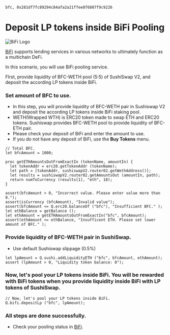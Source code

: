 ```meta-Currency
bfc, 0x281df7fc89294c84afa2a21ffee8f6807f9c9226
```

# Deposit LP tokens inside BiFi Pooling

![BiFi Logo](https://s3.ap-northeast-2.amazonaws.com/thebifrost.io/home/bifi/bifi_logo.svg)

[BiFi](https://bifi.finance/) supports lending services in various networks to ultimately function as a multichain DeFi.

In this scenario, you will use BiFi pooling service.

FIrst, provide liquidity of BFC-WETH pool (5:5) of SushiSwap V2, and deposit the according LP tokens inside BiFi.

### Set amount of BFC to use.

- In this step, you will provide liquidity of BFC-WETH pair in Sushiswap V2 and deposit the according LP tokens inside BiFi staking pool.
- WETH(Wrapped WTH) is ERC20 token made to swap ETH and ERC20 tokens. Sushiswap provides BFC-WETH pool to provide liquidity of BFC-ETH pair.
- Please check your deposit of BiFi and enter the amount to use.
- If you do not have any deposit of BiFi, use the **Buy Tokens** menu.

```input BFC
// Total BFC.
let bfcAmount = 1000;
```

```input-Verify
proc getETHAmountsOutFromExactIn (tokenName, amountIn) {
  let tokenAddr = erc20.getTokenAddr (tokenName);
  let path = [tokenAddr, sushiswapV2.router02.getWethAddress()];
  let results = sushiswapV2.router02.getAmountsOut (amountIn, path);
  return numToCurrency (results[1], "eth", 18);
}

assert(bfcAmount > 0, "Incorrect value. Please enter value more than 0.");
assert(isCurrency (bfcAmount), "Invalid value");
assert(bfcAmount <= Q.erc20.balanceOf ("bfc"), "Insufficient BFC." );
let ethBalance = getBalance ();
let ethAmount = getETHAmountsOutFromExactIn("bfc", bfcAmount);
assert(ethAmount <= ethBalance, "Insufficent ETH. Please set lower amount of BFC." );
```

### Provide liquidity of BFC-WETH pair in SushiSwap.

- Use default Sushiswap slippage (0.5%)

```taster
let lpAmount = Q.sushi.addLiquidityETH ("bfc", bfcAmount, ethAmount);
assert (lpAmount > 0, "Liquidity token balance: 0");
```

### Now, let's pool your LP tokens inside BiFi. You will be rewarded with BiFi tokens when you provide liquidity inside BiFi with LP tokens of SushiSwap.

```taster
// Now, let's pool your LP tokens inside BiFi.
Q.bifi.depositLp ("bfc", lpAmount);
```

### All steps are done successfully.

- Check your pooling status in [BiFi](https://app.bifi.finance/pool/sushiswap/bfcEth?chainid=mainnet).
